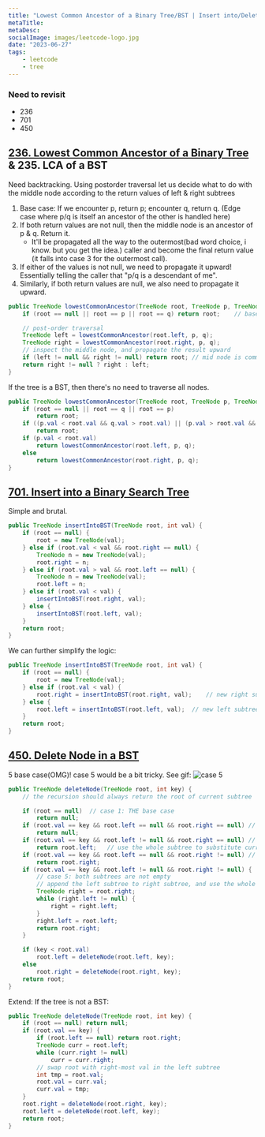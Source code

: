 ```yaml
---
title: "Lowest Common Ancestor of a Binary Tree/BST | Insert into/Delete from BST"
metaTitle:
metaDesc:
socialImage: images/leetcode-logo.jpg
date: "2023-06-27"
tags:
    - leetcode
    - tree
---
```


### Need to revisit
- 236
- 701
- 450

## [236. Lowest Common Ancestor of a Binary Tree](https://leetcode.com/problems/lowest-common-ancestor-of-a-binary-tree/) & 235. LCA of a BST
Need backtracking. Using postorder traversal let us decide what to do with the middle node according to the return values of left & right subtrees 
1. Base case: If we encounter p, return p; encounter q, return q. (Edge case where p/q is itself an ancestor of the other is handled here)
2. If both return values are not null, then the middle node is an ancestor of p & q. Return it.
    - It'll be propagated all the way to the outermost(bad word choice, i know. but you get the idea.) caller and become the final return value (it falls into case 3 for the outermost call). 
3. If either of the values is not null, we need to propagate it upward! Essentially telling the caller that "p/q is a descendant of me". 
4. Similarly, if both return values are null, we also need to propagate it upward. 

```java
public TreeNode lowestCommonAncestor(TreeNode root, TreeNode p, TreeNode q) {
    if (root == null || root == p || root == q) return root;    // base case

    // post-order traversal
    TreeNode left = lowestCommonAncestor(root.left, p, q);
    TreeNode right = lowestCommonAncestor(root.right, p, q);
    // inspect the middle node, and propagate the result upward
    if (left != null && right != null) return root; // mid node is common ancestor
    return right != null ? right : left;
}
```

If the tree is a BST, then there's no need to traverse all nodes.
```java
public TreeNode lowestCommonAncestor(TreeNode root, TreeNode p, TreeNode q) {
    if (root == null || root == q || root == p) 
        return root;
    if ((p.val < root.val && q.val > root.val) || (p.val > root.val && q.val < root.val)) 
        return root;
    if (p.val < root.val)
        return lowestCommonAncestor(root.left, p, q);
    else
        return lowestCommonAncestor(root.right, p, q);
}
```

## [701. Insert into a Binary Search Tree](https://leetcode.com/problems/insert-into-a-binary-search-tree/)
Simple and brutal.
```java
public TreeNode insertIntoBST(TreeNode root, int val) {
    if (root == null) {
        root = new TreeNode(val);
    } else if (root.val < val && root.right == null) {
        TreeNode n = new TreeNode(val);
        root.right = n;
    } else if (root.val > val && root.left == null) {
        TreeNode n = new TreeNode(val);
        root.left = n;
    } else if (root.val < val) {
        insertIntoBST(root.right, val);
    } else {
        insertIntoBST(root.left, val);
    }       
    return root;
}
```
We can further simplify the logic:
```java
public TreeNode insertIntoBST(TreeNode root, int val) {
    if (root == null) {
        root = new TreeNode(val);
    } else if (root.val < val) {
        root.right = insertIntoBST(root.right, val);    // new right subtree = the right subtree after val is inserted 
    } else {
        root.left = insertIntoBST(root.left, val);  // new left subtree = the left subtree after val is inserted
    }       
    return root;
}
```

## [450. Delete Node in a BST](https://leetcode.com/problems/delete-node-in-a-bst/)
5 base case(OMG)! case 5 would be a bit tricky. See gif:
![case 5](https://code-thinking.cdn.bcebos.com/gifs/450.%E5%88%A0%E9%99%A4%E4%BA%8C%E5%8F%89%E6%90%9C%E7%B4%A2%E6%A0%91%E4%B8%AD%E7%9A%84%E8%8A%82%E7%82%B9.gif)

```java
public TreeNode deleteNode(TreeNode root, int key) {
    // the recursion should always return the root of current subtree

    if (root == null)  // case 1: THE base case
        return null;   
    if (root.val == key && root.left == null && root.right == null) // case 2: delete a leaf
        return null; 
    if (root.val == key && root.left != null && root.right == null) // case 3: right subtree is empty
        return root.left;   // use the whole subtree to substitute current subtree
    if (root.val == key && root.left == null && root.right != null) // case 4: left subtree is empty
        return root.right;
    if (root.val == key && root.left != null && root.right != null) {
        // case 5: both subtrees are not empty
        // append the left subtree to right subtree, and use the whole right subtree as substitution
        TreeNode right = root.right;
        while (right.left != null) {
            right = right.left;
        }
        right.left = root.left;
        return root.right;
    }

    if (key < root.val)
        root.left = deleteNode(root.left, key);
    else
        root.right = deleteNode(root.right, key);
    return root;
}
```

Extend: If the tree is not a BST:
```java
public TreeNode deleteNode(TreeNode root, int key) {
    if (root == null) return null;
    if (root.val == key) {
        if (root.left == null) return root.right;
        TreeNode curr = root.left;
        while (curr.right != null) 
            curr = curr.right;
        // swap root with right-most val in the left subtree
        int tmp = root.val;
        root.val = curr.val;
        curr.val = tmp;
    }
    root.right = deleteNode(root.right, key);
    root.left = deleteNode(root.left, key);
    return root;
}
```

